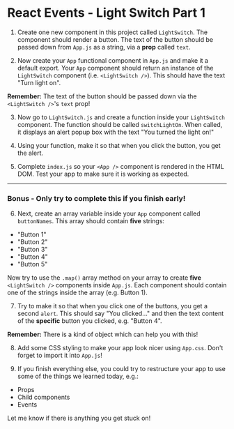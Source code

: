 # React Events - Light Switch Part 1

1. Create one new component in this project called `LightSwitch`. The component should render a button. The text of the button should be passed down from `App.js` as a string, via a **prop** called `text`.

2. Now create your `App` functional component in `App.js` and make it a default export. Your `App` component should return an instance of the `LightSwitch` component (i.e. `<LightSwitch />`). This should have the text "Turn light on".

**Remember:** The text of the button should be passed down via the `<LightSwitch />`'s `text` prop!

3. Now go to `LightSwitch.js` and create a function inside your `LightSwitch` component. The function should be called `switchLightOn`. When called, it displays an alert popup box with the text "You turned the light on!"

4. Using your function, make it so that when you click the button, you get the alert.

5. Complete `index.js` so your `<App />` component is rendered in the HTML DOM. Test your app to make sure it is working as expected.

---

### Bonus - Only try to complete this if you finish early!

6. Next, create an array variable inside your `App` component called `buttonNames`. This array should contain **five** strings:

- "Button 1"
- "Button 2"
- "Button 3"
- "Button 4"
- "Button 5"

Now try to use the `.map()` array method on your array to create **five** `<LightSwitch />` components inside `App.js`. Each component should contain one of the strings inside the array (e.g. Button 1).

7. Try to make it so that when you click one of the buttons, you get a second `alert`. This should say "You clicked..." and then the text content of the **specific** button you clicked, e.g. "Button 4".

**Remember:** There is a kind of object which can help you with this!

8. Add some CSS styling to make your app look nicer using `App.css`. Don't forget to import it into `App.js`!

9. If you finish everything else, you could try to restructure your app to use some of the things we learned today, e.g.:

- Props
- Child components
- Events

Let me know if there is anything you get stuck on!